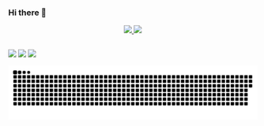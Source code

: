 ### Hi there 👋

<div align="center">
  <a href="https://github.com/barrosti">
  <img height="180em" src="https://github-readme-stats.vercel.app/api?username=barrosti&show_icons=true&theme=dracula&include_all_commits=true&count_private=true"/>
  <img height="180em" src="https://github-readme-stats.vercel.app/api/top-langs/?username=barrosti&layout=compact&langs_count=7&theme=dracula"/>
</div>
  
  ##
  
  <div>
    <a href="https://instagram.com/_alexandre_barros_" target="_blank"><img src="https://img.shields.io/badge/-Instagram-%23E4405F?style=for-the-badge&logo=instagram&logoColor=white" target="_blank"></a>
    <a href = "mailto:alexbarros86@gmail.com"><img src="https://img.shields.io/badge/-Gmail-%23333?style=for-the-badge&logo=gmail&logoColor=white" target="_blank"></a>
    <a href="https://www.linkedin.com/in/barrosti/" target="_blank"><img src="https://img.shields.io/badge/-LinkedIn-%230077B5?style=for-the-badge&logo=linkedin&logoColor=white" target="_blank"></a>
  </div>
  
  ![Snake animation](https://github.com/barrosti/barrosti/blob/output/github-contribution-grid-snake.svg)
